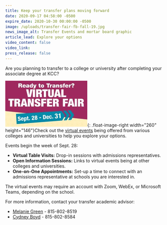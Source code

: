 ```yaml
---
title: Keep your transfer plans moving forward
date: 2020-09-17 04:58:00 -0500
expire_date: 2020-10-30 00:00:00 -0500
image: /uploads/transfer-fair-fb-fall-19.jpg
news_image_alt: Transfer Events and mortar board graphic
article_lead: Explore your options
video_content: false
video_link:
press_release: false
---
```


Are you planning to transfer to a college or university after completing your associate degree at KCC?

![](/uploads/transfer-fair-news-image.jpg){: .float-image-right width="260" height="146"}Check out the&nbsp;[virtual events](http://www.kcc.edu/students/helpful/transfer/Pages/transferfair.aspx)&nbsp;being offered from various colleges and universities to help you explore your options.

Events begin the week of Sept. 28:

* **Virtual Table Visits:** Drop-in sessions with admissions representatives.
* **Open Information Sessions:** Links to virtual events being at other colleges and universities.
* **One-on-One Appointments:** Set-up a time to connect with an admissions representative at schools you are interested in.

The virtual events may require an account with Zoom, WebEx, or Microsoft Teams, depending on the school.

For more information, contact your transfer academic advisor:

* [Melanie Green](mailto:mgreen@kcc.edu) - 815-802-8519
* [Cydney Boyd](mailto:cboyd@kcc.edu) - 815-802-8584